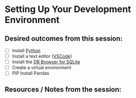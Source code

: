 # Setting Up Your Development Environment

## Desired outcomes from this session:

- [ ] Install [Python](https://www.python.org/)
- [ ] Install a text editor ([VSCode](https://code.visualstudio.com/download))
- [ ] Install the [DB Browser for SQLite](https://sqlitebrowser.org/)
- [ ] Create a virtual environment
- [ ] PIP Install Pandas

## Resources / Notes from the session:

